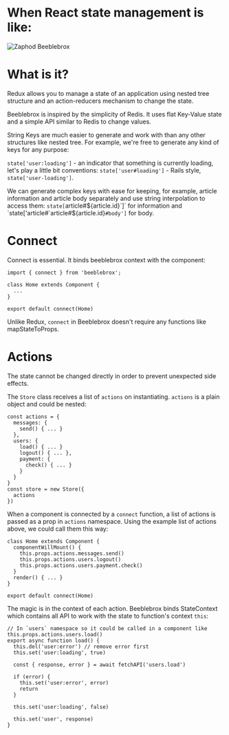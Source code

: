 # When React state management is like:

![Zaphod Beeblebrox](http://33.media.tumblr.com/807d1e3e5556a9d1fea55faa54e8dbfd/tumblr_msoqb5qUmg1st3jexo8_500.gif)

# What is it?

Redux allows you to manage a state of an application using nested tree structure and an action-reducers mechanism to change the state.

Beeblebrox is inspired by the simplicity of Redis. It uses flat Key-Value state and a simple API similar to Redis to change values. 

String Keys are much easier to generate and work with than any other structures like nested tree. For example, we're free to generate any kind of keys for any purpose:

`state['user:loading']` - an indicator that something is currently loading, let's play a little bit conventions:
`state['user#loading']` - Rails style, `state['user-loading']`.

We can generate complex keys with ease for keeping, for example, article information and article body separately and use string interpolation to access them:
`state[`article#${article.id}`]` for information and `state['article#`article#${article.id}`#body']` for body.

# Connect

Connect is essential. It binds beeblebrox context with the component:

```
import { connect } from 'beeblebrox';

class Home extends Component {
  ...
}

export default connect(Home)
```

Unlike Redux, `connect` in Beeblebrox doesn't require any functions like mapStateToProps.

# Actions

The state cannot be changed directly in order to prevent unexpected side effects.

The `Store` class receives a list of `actions` on instantiating. `actions` is a plain object and could be nested:

```
const actions = {
  messages: {
    send() { ... }
  },
  users: {
    load() { ... }
    logout() { ... },
    payment: {
      check() { ... }
    }
  }
}
const store = new Store({
  actions
})
```

When a component is connected by a `connect` function, a list of actions is passed as a prop in `actions` namespace. Using the example list of actions above, we could call them this way: 

```
class Home extends Component {
  componentWillMount() {
    this.props.actions.messages.send()
    this.props.actions.users.logout()
    this.props.actions.users.payment.check()
  }
  render() { ... }
}

export default connect(Home)
```

The magic is in the context of each action. Beeblebrox binds StateContext which contains all API to work with the state to function's context `this`:

```
// In `users` namespace so it could be called in a component like this.props.actions.users.load()
export async function load() {
  this.del('user:error') // remove error first
  this.set('user:loading', true)

  const { response, error } = await fetchAPI('users.load')

  if (error) {
    this.set('user:error', error)
    return
  }

  this.set('user:loading', false)

  this.set('user', response)
}
```